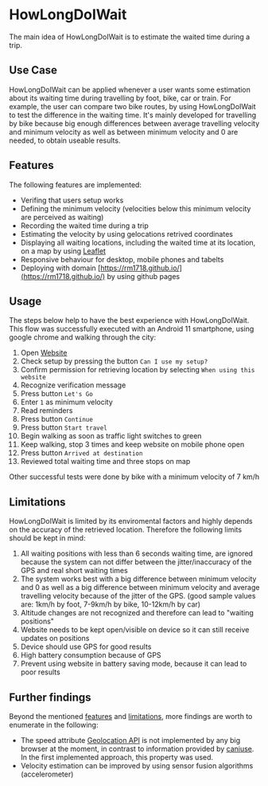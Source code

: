 # HowLongDoIWait
The main idea of HowLongDoIWait is to estimate the waited time during a trip.

## Use Case
HowLongDoIWait can be applied whenever a user wants some estimation about its waiting time during 
travelling by foot, bike, car or train. For example, the user can compare two bike routes, by using 
HowLongDoIWait to test the difference in the waiting time. It's mainly developed for travelling by bike because big enough differences between average travelling velocity and minimum velocity as well as between minimum velocity and 0 are needed, to obtain useable results.

## Features
The following features are implemented:
- Verifing that users setup works
- Defining the minimum velocity (velocities below this minimum velocity are perceived as waiting)
- Recording the waited time during a trip
- Estimating the velocity by using gelocations retrived coordinates
- Displaying all waiting locations, including the waited time at its location, on a map by 
using [Leaflet](https://leafletjs.com/index.html)
- Responsive behaviour for desktop, mobile phones and tabelts
- Deploying with domain [https://rm1718.github.io/](https://rm1718.github.io/) by using github pages

## Usage
The steps below help to have the best experience with HowLongDoIWait. This flow was successfully executed 
with an Android 11 smartphone, using google chrome and walking through the city:

1. Open [Website](https://rm1718.github.io/)
2. Check setup by pressing the button ```Can I use my setup?```
3. Confirm permission for retrieving location by selecting ```When using this website```
4. Recognize verification message
5. Press button ```Let's Go```
6. Enter ```1``` as minimum velocity
7. Read reminders
8. Press button ```Continue``` 
9. Press button ```Start travel```
10. Begin walking as soon as traffic light switches to green
11. Keep walking, stop 3 times and keep website on mobile phone open
12. Press button ```Arrived at destination```
13. Reviewed total waiting time and three stops on map

Other successful tests were done by bike with a minimum velocity of 7 km/h

## Limitations
HowLongDoIWait is limited by its enviromental factors and highly depends on the accuracy of the retrieved location. Therefore the following
limits should be kept in mind:
1. All waiting positions with less than 6 seconds waiting time, are ignored because the 
system can not differ between the jitter/inaccuracy of the GPS and real short waiting times
2. The system works best with a big difference between minimum velocity and 0 as well as a big difference 
between minimum velocity and average travelling velocity because of the jitter of the GPS. (good sample values are: 1km/h by foot, 7-9km/h by bike, 10-12km/h by car)
3. Altitude changes are not recognized and therefore can lead to "waiting positions"
4. Website needs to be kept open/visible on device so it can still receive updates on positions
5. Device should use GPS for good results
6. High battery consumption because of GPS
7. Prevent using website in battery saving mode, because it can lead to poor results

## Further findings
Beyond the mentioned [features](#features) and [limitations](#limitations), more findings are worth to enumerate in the following:
- The speed attribute [Geolocation API](https://developer.mozilla.org/en-US/docs/Web/API/GeolocationCoordinates/speed) is not implemented by any big browser at the moment, in contrast to information provided by [caniuse](https://caniuse.com/?search=speed). In the first implemented approach, this property was used.
- Velocity estimation can be improved by using sensor fusion algorithms (accelerometer)
